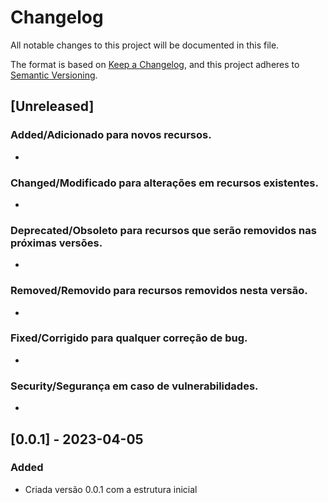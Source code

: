 # Changelog

All notable changes to this project will be documented in this file.

The format is based on [Keep a Changelog](https://keepachangelog.com/en/1.0.0/),
and this project adheres to [Semantic Versioning](https://semver.org/spec/v2.0.0.html).

## [Unreleased]

### Added/Adicionado para novos recursos.
*

### Changed/Modificado para alterações em recursos existentes.
*

### Deprecated/Obsoleto para recursos que serão removidos nas próximas versões.
*

### Removed/Removido para recursos removidos nesta versão.
*

### Fixed/Corrigido para qualquer correção de bug.
*

### Security/Segurança em caso de vulnerabilidades.
* 

## [0.0.1] - 2023-04-05

### Added
* Criada versão 0.0.1 com a estrutura inicial
